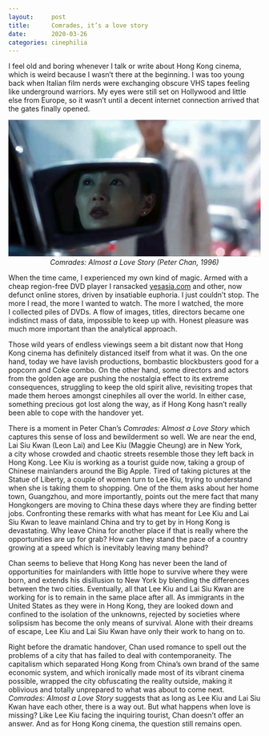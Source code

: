 ```yaml
---
layout:     post
title:      Comrades, it’s a love story
date:       2020-03-26
categories: cinephilia
---
```


I feel old and boring whenever I talk or write about Hong Kong cinema, which is
weird because I wasn’t there at the beginning. I was too young back when Italian
film nerds were exchanging obscure VHS tapes feeling like underground warriors.
My eyes were still set on Hollywood and little else from Europe, so it wasn’t
until a decent internet connection arrived that the gates finally opened.

<!--more-->

<p align="center">
    <img src="/assets/images/2020-03-26-comrades.png">
    <br>
    <em>Comrades: Almost a Love Story (Peter Chan, 1996)</em>
</p>

When the time came, I experienced my own kind of magic. Armed with a cheap
region-free DVD player I ransacked [yesasia.com](https://www.yesasia.com/global/en/home.html) and other, now defunct online
stores, driven by insatiable euphoria. I just couldn’t stop. The more I read,
the more I wanted to watch. The more I watched, the more I collected piles of
DVDs. A flow of images, titles, directors became one indistinct mass of data,
impossible to keep up with. Honest pleasure was much more important than the
analytical approach.

Those wild years of endless viewings seem a bit distant now that Hong Kong
cinema has definitely distanced itself from what it was. On the one hand, today
we have lavish productions, bombastic blockbusters good for a popcorn and Coke
combo. On the other hand, some directors and actors from the golden age are
pushing the nostalgia effect to its extreme consequences, struggling to keep the
old spirit alive, revisiting tropes that made them heroes amongst cinephiles all
over the world. In either case, something precious got lost along the way, as if
Hong Kong hasn’t really been able to cope with the handover yet.

There is a moment in Peter Chan’s *Comrades: Almost a Love Story* which captures
this sense of loss and bewilderment so well. We are near the end, Lai Siu Kwan
(Leon Lai) and Lee Kiu (Maggie Cheung) are in New York, a city whose crowded and
chaotic streets resemble those they left back in Hong Kong. Lee Kiu is working
as a tourist guide now, taking a group of Chinese mainlanders around the Big
Apple. Tired of taking pictures at the Statue of Liberty, a couple of women turn
to Lee Kiu, trying to understand when she is taking them to shopping. One of the
them asks about her home town, Guangzhou, and more importantly, points out the
mere fact that many Hongkongers are moving to China these days where they are
finding better jobs. Confronting these remarks with what has meant for Lee Kiu
and Lai Siu Kwan to leave mainland China and try to get by in Hong Kong is
devastating. Why leave China for another place if that is really where the
opportunities are up for grab? How can they stand the pace of a country growing
at a speed which is inevitably leaving many behind?

Chan seems to believe that Hong Kong has never been the land of opportunities
for mainlanders with little hope to survive where they were born, and extends
his disillusion to New York by blending the differences between the two cities.
Eventually, all that Lee Kiu and Lai Siu Kwan are working for is to remain in
the same place after all. As immigrants in the United States as they were in
Hong Kong, they are looked down and confined to the isolation of the unknowns,
rejected by societies where solipsism has become the only means of survival.
Alone with their dreams of escape, Lee Kiu and Lai Siu Kwan have only their work
to hang on to.

Right before the dramatic handover, Chan used romance to spell out the problems
of a city that has failed to deal with contemporaneity. The capitalism which
separated Hong Kong from China’s own brand of the same economic system, and
which ironically made most of its vibrant cinema possible, wrapped the city
obfuscating the reality outside, making it oblivious and totally unprepared to
what was about to come next. *Comrades: Almost a Love Story* suggests that as long
as Lee Kiu and Lai Siu Kwan have each other, there is a way out. But what
happens when love is missing? Like Lee Kiu facing the inquiring tourist, Chan
doesn’t offer an answer. And as for Hong Kong cinema, the question still remains
open.
